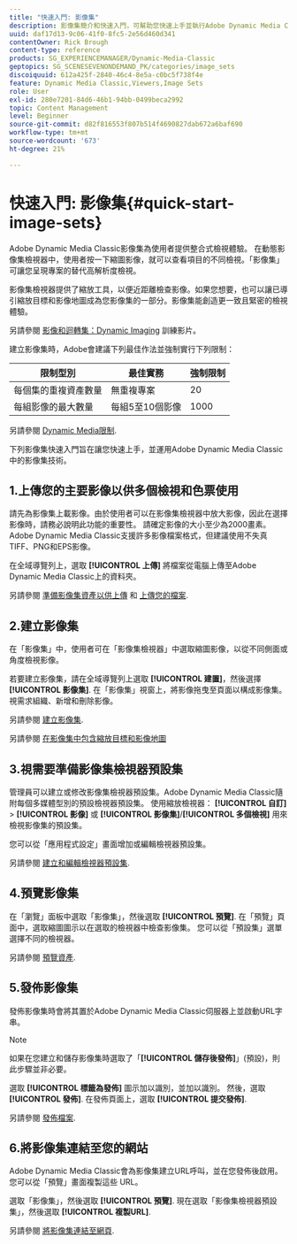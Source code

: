 ```yaml
---
title: "快速入門: 影像集"
description: 影像集簡介和快速入門，可幫助您快速上手並執行Adobe Dynamic Media Classic中的影像集技術。
uuid: daf17d13-9c06-41f0-8fc5-2e56d460d341
contentOwner: Rick Brough
content-type: reference
products: SG_EXPERIENCEMANAGER/Dynamic-Media-Classic
geptopics: SG_SCENESEVENONDEMAND_PK/categories/image_sets
discoiquuid: 612a425f-2840-46c4-8e5a-c0bc5f738f4e
feature: Dynamic Media Classic,Viewers,Image Sets
role: User
exl-id: 280e7201-84d6-46b1-94bb-0499beca2992
topic: Content Management
level: Beginner
source-git-commit: d82f816553f807b514f4690827dab672a6baf690
workflow-type: tm+mt
source-wordcount: '673'
ht-degree: 21%

---
```


# 快速入門: 影像集{#quick-start-image-sets}

Adobe Dynamic Media Classic影像集為使用者提供整合式檢視體驗。 在動態影像集檢視器中，使用者按一下縮圖影像，就可以查看項目的不同檢視。「影像集」可讓您呈現專案的替代高解析度檢視。

影像集檢視器提供了縮放工具，以便近距離檢查影像。如果您想要，也可以讓已導引縮放目標和影像地圖成為您影像集的一部分。影像集能創造更一致且緊密的檢視體驗。

另請參閱 [影像和迴轉集：Dynamic Imaging](https://s7d5.scene7.com/s7viewers/html5/VideoViewer.html?videoserverurl=https://s7d5.scene7.com/is/content/&amp;emailurl=https://s7d5.scene7.com/s7/emailFriend&amp;serverUrl=https://s7d5.scene7.com/is/image/&amp;config=Scene7SharedAssets/Universal_HTML5_Video&amp;contenturl=https://s7d5.scene7.com/skins/&amp;asset=S7tutorials/556_Image%20&amp;%20Spin%20Sets_converted%20renamed_Dynamic%20Imaging-AVS) 訓練影片。

建立影像集時，Adobe會建議下列最佳作法並強制實行下列限制：

| 限制型別 | 最佳實務 | 強制限制 |
| --- | --- | --- |
| 每個集的重複資產數量 | 無重複專案 | 20 |
| 每組影像的最大數量 | 每組5至10個影像 | 1000 |

另請參閱 [Dynamic Media限制](/help/using/limitations.md).

下列影像集快速入門旨在讓您快速上手，並運用Adobe Dynamic Media Classic中的影像集技術。

## 1.上傳您的主要影像以供多個檢視和色票使用

請先為影像集上載影像。由於使用者可以在影像集檢視器中放大影像，因此在選擇影像時，請務必說明此功能的重要性。 請確定影像的大小至少為2000畫素。 Adobe Dynamic Media Classic支援許多影像檔案格式，但建議使用不失真TIFF、PNG和EPS影像。

在全域導覽列上，選取 **[!UICONTROL 上傳]** 將檔案從電腦上傳至Adobe Dynamic Media Classic上的資料夾。

另請參閱 [準備影像集資產以供上傳](preparing-image-set-assets-upload.md#preparing-image-set-assets-for-upload) 和 [上傳您的檔案](uploading-files.md#uploading-your-files).

## 2.建立影像集

在「影像集」中，使用者可在「影像集檢視器」中選取縮圖影像，以從不同側面或角度檢視影像。

若要建立影像集，請在全域導覽列上選取 **[!UICONTROL 建置]**，然後選擇 **[!UICONTROL 影像集]**. 在「影像集」視窗上，將影像拖曳至頁面以構成影像集。 視需求組織、新增和刪除影像。

另請參閱 [建立影像集](creating-image-set.md#creating-an-image-set).

另請參閱 [在影像集中包含縮放目標和影像地圖](/help/using/including-zoom-targets-image-maps-image-sets.md)

## 3.視需要準備影像集檢視器預設集

管理員可以建立或修改影像集檢視器預設集。Adobe Dynamic Media Classic隨附每個多媒體型別的預設檢視器預設集。 使用縮放檢視器： **[!UICONTROL 自訂]** > **[!UICONTROL 影像]** 或 **[!UICONTROL 影像集]**/**[!UICONTROL 多個檢視]** 用來檢視影像集的預設集。

您可以從「應用程式設定」畫面增加或編輯檢視器預設集。

另請參閱 [建立和編輯檢視器預設集](application-setup.md#adding-and-editing-viewer-presets).

## 4.預覽影像集

在「瀏覽」面板中選取「影像集」，然後選取 **[!UICONTROL 預覽]**. 在「預覽」頁面中，選取縮圖圖示以在選取的檢視器中檢查影像集。 您可以從「預設集」選單選擇不同的檢視器。

另請參閱 [預覽資產](previewing-asset.md#previewing-an-asset).

## 5.發佈影像集

發佈影像集時會將其置於Adobe Dynamic Media Classic伺服器上並啟動URL字串。

>[!NOTE]
>
>如果在您建立和儲存影像集時選取了「**[!UICONTROL 儲存後發佈]**」(預設)，則此步驟並非必要。

選取 **[!UICONTROL 標籤為發佈]** 圖示加以識別，並加以識別。 然後，選取 **[!UICONTROL 發佈]**. 在發佈頁面上，選取 **[!UICONTROL 提交發佈]**.

另請參閱 [發佈檔案](publishing-files.md#publishing-files).

## 6.將影像集連結至您的網站

Adobe Dynamic Media Classic會為影像集建立URL呼叫，並在您發佈後啟用。 您可以從「預覽」畫面複製這些 URL。

選取「影像集」，然後選取 **[!UICONTROL 預覽]**. 現在選取「影像集檢視器預設集」，然後選取 **[!UICONTROL 複製URL]**.

另請參閱 [將影像集連結至網頁](linking-image-set-web-page.md#linking-an-image-set-to-a-web-page).
